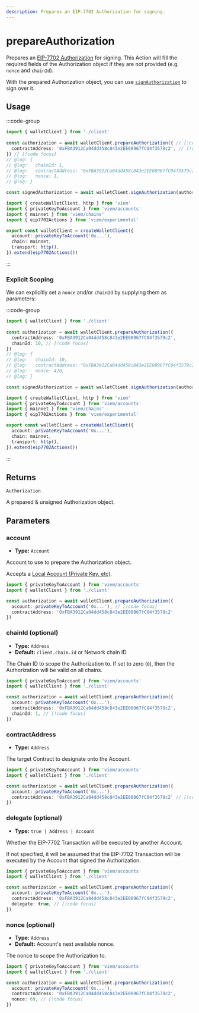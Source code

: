 ```yaml
---
description: Prepares an EIP-7702 Authorization for signing.
---
```


# prepareAuthorization

Prepares an [EIP-7702 Authorization](https://eips.ethereum.org/EIPS/eip-7702) for signing. 
This Action will fill the required fields of the Authorization object if they are not provided (e.g. `nonce` and `chainId`).

With the prepared Authorization object, you can use [`signAuthorization`](/experimental/eip7702/signAuthorization) to sign over it.

## Usage

:::code-group

```ts twoslash [example.ts]
import { walletClient } from './client'
 
const authorization = await walletClient.prepareAuthorization({ // [!code focus]
  contractAddress: '0xFBA3912Ca04dd458c843e2EE08967fC04f3579c2', // [!code focus]
}) // [!code focus]
// @log: {
// @log:   chainId: 1,
// @log:   contractAddress: "0xFBA3912Ca04dd458c843e2EE08967fC04f3579c2",
// @log:   nonce: 1,
// @log: }

const signedAuthorization = await walletClient.signAuthorization(authorization)
```

```ts twoslash [client.ts] filename="client.ts"
import { createWalletClient, http } from 'viem'
import { privateKeyToAccount } from 'viem/accounts'
import { mainnet } from 'viem/chains'
import { eip7702Actions } from 'viem/experimental'

export const walletClient = createWalletClient({
  account: privateKeyToAccount('0x...'),
  chain: mainnet,
  transport: http(),
}).extend(eip7702Actions())
```

:::

### Explicit Scoping

We can explicitly set a `nonce` and/or `chainId` by supplying them as parameters:

:::code-group

```ts twoslash [example.ts]
import { walletClient } from './client'
 
const authorization = await walletClient.prepareAuthorization({
  contractAddress: '0xFBA3912Ca04dd458c843e2EE08967fC04f3579c2',
  chainId: 10, // [!code focus]
})
// @log: {
// @log:   chainId: 10,
// @log:   contractAddress: "0xFBA3912Ca04dd458c843e2EE08967fC04f3579c2",
// @log:   nonce: 420,
// @log: }

const signedAuthorization = await walletClient.signAuthorization(authorization)
```

```ts twoslash [client.ts] filename="client.ts"
import { createWalletClient, http } from 'viem'
import { privateKeyToAccount } from 'viem/accounts'
import { mainnet } from 'viem/chains'
import { eip7702Actions } from 'viem/experimental'

export const walletClient = createWalletClient({
  account: privateKeyToAccount('0x...'),
  chain: mainnet,
  transport: http(),
}).extend(eip7702Actions())
```

:::

## Returns

`Authorization`

A prepared & unsigned Authorization object.

## Parameters

### account

- **Type:** `Account`

Account to use to prepare the Authorization object. 

Accepts a [Local Account (Private Key, etc)](/docs/clients/wallet#local-accounts-private-key-mnemonic-etc).

```ts twoslash
import { privateKeyToAccount } from 'viem/accounts'
import { walletClient } from './client'

const authorization = await walletClient.prepareAuthorization({
  account: privateKeyToAccount('0x...'), // [!code focus]
  contractAddress: '0xFBA3912Ca04dd458c843e2EE08967fC04f3579c2'
}) 
```

### chainId (optional)

- **Type:** `Address`
- **Default:** `client.chain.id` or Network chain ID

The Chain ID to scope the Authorization to. If set to zero (`0`), then the Authorization will
be valid on all chains.

```ts twoslash
import { privateKeyToAccount } from 'viem/accounts'
import { walletClient } from './client'

const authorization = await walletClient.prepareAuthorization({
  account: privateKeyToAccount('0x...'),
  contractAddress: '0xFBA3912Ca04dd458c843e2EE08967fC04f3579c2',
  chainId: 1, // [!code focus]
}) 
```

### contractAddress

- **Type:** `Address`

The target Contract to designate onto the Account.

```ts twoslash
import { privateKeyToAccount } from 'viem/accounts'
import { walletClient } from './client'

const authorization = await walletClient.prepareAuthorization({
  account: privateKeyToAccount('0x...'),
  contractAddress: '0xFBA3912Ca04dd458c843e2EE08967fC04f3579c2' // [!code focus]
}) 
```

### delegate (optional)

- **Type:** `true | Address | Account`

Whether the EIP-7702 Transaction will be executed by another Account.

If not specified, it will be assumed that the EIP-7702 Transaction will be executed by the Account that signed the Authorization.

```ts twoslash
import { privateKeyToAccount } from 'viem/accounts'
import { walletClient } from './client'

const authorization = await walletClient.prepareAuthorization({
  account: privateKeyToAccount('0x...'),
  contractAddress: '0xFBA3912Ca04dd458c843e2EE08967fC04f3579c2',
  delegate: true, // [!code focus]
}) 
```

### nonce (optional)

- **Type:** `Address`
- **Default:** Account's next available nonce.

The nonce to scope the Authorization to.

```ts twoslash
import { privateKeyToAccount } from 'viem/accounts'
import { walletClient } from './client'

const authorization = await walletClient.prepareAuthorization({
  account: privateKeyToAccount('0x...'),
  contractAddress: '0xFBA3912Ca04dd458c843e2EE08967fC04f3579c2',
  nonce: 69, // [!code focus]
}) 
```
